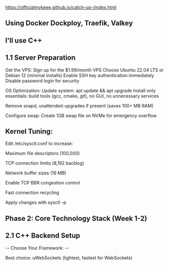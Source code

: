 https://officialmykeee.github.io/catch-up-/index.html

Using Docker Dockploy, Traefik, Valkey
-------------------------------
I'll use C++ 
-------------------
1.1 Server Preparation
----------------------
Get the VPS:
Sign up for the $1.99/month VPS
Choose Ubuntu 22.04 LTS or Debian 12 (minimal installs)
Enable SSH key authentication immediately
Disable password login for security

OS Optimization:
Update system: apt update && apt upgrade
Install only essentials: build tools (gcc, cmake, git), no GUI, no unnecessary services

Remove snapd, unattended-upgrades if present (saves 100+ MB RAM)

Configure swap: Create 1GB swap file on NVMe for emergency overflow

Kernel Tuning:
--------------
Edit /etc/sysctl.conf to increase:

Maximum file descriptors (100,000)

TCP connection limits (8,192 backlog)

Network buffer sizes (16 MB)

Enable TCP BBR congestion control

Fast connection recycling

Apply changes with sysctl -p


Phase 2: Core Technology Stack (Week 1-2)
-------------------------------

2.1 C++ Backend Setup
----------------------

-- Choose Your Framework: --

Best choice: uWebSockets (lightest, fastest for WebSockets)
